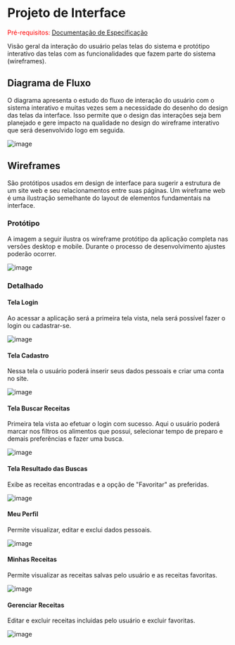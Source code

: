 
# Projeto de Interface

<span style="color:red">Pré-requisitos: <a href="2-Especificação do Projeto.md"> Documentação de Especificação</a></span>

Visão geral da interação do usuário pelas telas do sistema e protótipo interativo das telas com as funcionalidades que fazem parte do sistema (wireframes).


## Diagrama de Fluxo

O diagrama apresenta o estudo do fluxo de interação do usuário com o sistema interativo e muitas vezes sem a necessidade do desenho do design das telas da interface. Isso permite que o design das interações seja bem planejado e gere impacto na qualidade no design do wireframe interativo que será desenvolvido logo em seguida.

![image](https://user-images.githubusercontent.com/86931711/225606201-c965ae45-97be-4b18-b812-91b0ce5ea763.png)

## Wireframes

São protótipos usados em design de interface para sugerir a estrutura de um site web e seu relacionamentos entre suas páginas. Um wireframe web é uma ilustração semelhante do layout de elementos fundamentais na interface.
 
### Protótipo
A imagem a seguir ilustra os wireframe protótipo da aplicação completa nas versões desktop e mobile. Durante o processo de desenvolvimento ajustes poderão ocorrer.

![image](https://user-images.githubusercontent.com/86931711/225657195-c99f9002-a073-48ba-935d-7788c542e432.png)

### Detalhado

#### Tela Login
Ao acessar a aplicação será a primeira tela vista, nela será possível fazer o login ou cadastrar-se.

![image](https://user-images.githubusercontent.com/86931711/225657508-6ad4bf87-6d87-40dd-a024-87efc4f1bc2a.png)

#### Tela Cadastro
Nessa tela o usuário poderá inserir seus dados pessoais e criar uma conta no site.

![image](https://user-images.githubusercontent.com/86931711/225657620-94e5f86d-0b2d-4f2c-93be-9a48894e4b22.png)

#### Tela Buscar Receitas
Primeira tela vista ao efetuar o login com sucesso. Aqui o usuário poderá marcar nos filtros os alimentos que possui, selecionar tempo de preparo e demais preferências e fazer uma busca.

![image](https://user-images.githubusercontent.com/86931711/225657754-4df0cabb-6ae1-4f95-9a2f-849a740f82e6.png)

#### Tela Resultado das Buscas
Exibe as receitas encontradas e a opção de "Favoritar" as preferidas.

![image](https://user-images.githubusercontent.com/86931711/225657884-7b58ff19-4b4b-407c-9d3d-58bf52091904.png)

#### Meu Perfil
Permite visualizar, editar e exclui dados pessoais.

![image](https://user-images.githubusercontent.com/86931711/225658018-bc1017d2-d23a-4331-86dc-21c3956c1707.png)

#### Minhas Receitas
Permite visualizar as receitas salvas pelo usuário e as receitas favoritas.

![image](https://user-images.githubusercontent.com/86931711/225658225-3b3c0570-09ee-4d73-b74c-ae7418c23376.png)

#### Gerenciar Receitas
Editar e excluir receitas incluidas pelo usuário e excluir favoritas.

![image](https://user-images.githubusercontent.com/86931711/225658864-f79f3abd-f54d-456e-a467-c0be22a4bd83.png)
